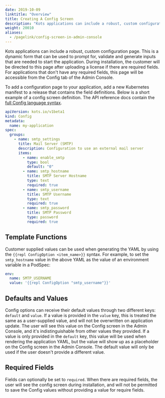 ```yaml
---
date: 2019-10-09
linktitle: "Overview"
title: Creating A Config Screen
description: "Kots applications can include a robust, custom configuration page. This is a dynamic form that can be used to prompt for, validate and generate inputs that are needed to start the application. During installation, the customer will be directed to this page after uploading a license if there are required fields. For applications that don't have any required fields, this page will be accessible from the Config tab of the Admin Console."
weight: 20010
aliases: 
  - /pagelink/config-screen-in-admin-console
---
```


Kots applications can include a robust, custom configuration page. This is a dynamic form that can be used to prompt for, validate and generate inputs that are needed to start the application. During installation, the customer will be directed to this page after uploading a license if there are required fields. For applications that don't have any required fields, this page will be accessible from the Config tab of the Admin Console.

To add a configuration page to your application, add a new Kubernetes manifest to a release that contains the field definitions. Below is a short example of a config screen definition. The API reference docs contain the [full Config language syntax](/reference/v1beta1/config/).

```yaml
apiVersion: kots.io/v1beta1
kind: Config
metadata:
  name: my-application
spec:
  groups:
    - name: smtp_settings
      title: Mail Server (SMTP)
      description: Configuration to use an external mail server
      items:
        - name: enable_smtp
          type: bool
          default: "0"
        - name: smtp_hostname
          title: SMTP Server Hostname
          type: text
          required: true
        - name: smtp_username
          title: SMTP Username
          type: text
          required: true
        - name: smtp_password
          title: SMTP Password
          type: password
          required: true
```

## Template Functions
Customer supplied values can be used when generating the YAML by using the `{{repl ConfigOption <item_name>}}` syntax. For example, to set the `smtp_hostname` value in the above YAML as the value of an environment variable in a PodSpec:

```yaml
env:
  name: SMTP_USERNAME
  value: '{{repl ConfigOption "smtp_username"}}'
```

## Defaults and Values
Config options can receive their default values through two different keys: `default` and `value`. If a value is provided in the `value` key, this is treated the same as a user-supplied value, and will not be overwritten on application update. The user will see this value on the Config screen in the Admin Console, and it's indistinguishable from other values they provided. If a value is only provided in the `default` key, this value will be used when rendering the application YAML, but the value will show up as a placeholder on the Config screen in the Admin Console. The default value will only be used if the user doesn't provide a different value.

## Required Fields
Fields can optionally be set to `required`. When there are required fields, the user will see the config screen during installation, and will not be permitted to save the Config values without providing a value for require fields.
